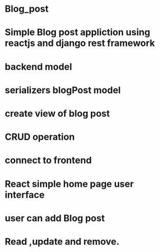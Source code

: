# Blog_post
# Simple Blog post appliction using reactjs and django rest framework 
# backend model 
# serializers blogPost model
# create view of blog post 
# CRUD operation 
# connect to frontend 
 

# React simple home page user interface
# user can add Blog post 
# Read ,update and remove.
 
